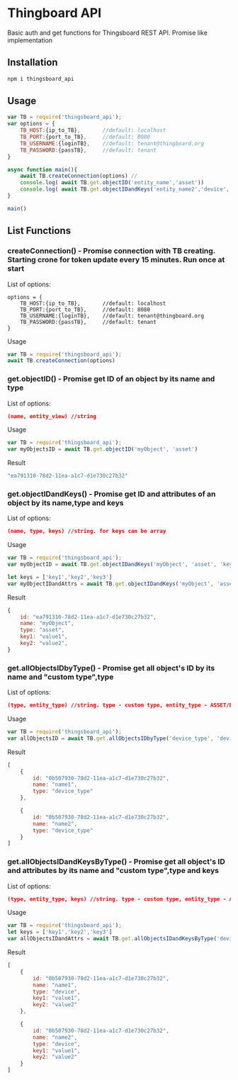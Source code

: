 # Thingboard API
Basic auth and get functions for Thingsboard REST API.
Promise like implementation



## Installation
```bash
npm i thingsboard_api
```

## Usage
```js
var TB = require('thingsboard_api');
var options = {
    TB_HOST:{ip_to_TB},       //default: localhost
    TB_PORT:{port_to_TB},     //default: 8080
    TB_USERNAME:{loginTB},    //default: tenant@thingboard.org
    TB_PASSWORD:{passTB},     //default: tenant 
}

async function main(){
    await TB.createConnection(options) //
    console.log( await TB.get.objectID('entity_name','asset'))
    console.log( await TB.get.objectIDandKeys('entity_name2','device','key1,key2'))
}

main()

```


## List Functions

### createConnection() - Promise connection with TB creating. Starting crone for token update every 15 minutes. Run once at start

List of options:
```
options = {
    TB_HOST:{ip_to_TB},       //default: localhost
    TB_PORT:{port_to_TB},     //default: 8080
    TB_USERNAME:{loginTB},    //default: tenant@thingboard.org
    TB_PASSWORD:{passTB},     //default: tenant 
}
```

Usage
```js
var TB = require('thingsboard_api');
await TB.createConnection(options)
```



### get.objectID() - Promise get ID of an object by its name and type

List of options:
```json
(name, entity_view) //string
```

Usage
```js
var TB = require('thingsboard_api');
var myObjectsID = await TB.get.objectID('myObject', 'asset')
```
Result
```js
"ea791310-78d2-11ea-a1c7-d1e730c27b32"
```

### get.objectIDandKeys() - Promise get ID and attributes of an object by its name,type and keys

List of options:
```json
(name, type, keys) //string. for keys can be array
```

Usage
```js
var TB = require('thingsboard_api');
var myObjectID = await TB.get.objectIDandKeys('myObject', 'asset', 'key1,key2,key3')

let keys = ['key1','key2','key3']
var myObjectIDandAttrs = await TB.get.objectIDandKeys('myObject', 'asset', keys)
```
Result
```js
{
    id: "ea791310-78d2-11ea-a1c7-d1e730c27b32", 
    name: "myObject", 
    type: "asset",
    key1: "value1",
    key2: "value2",
}
```




### get.allObjectsIDbyType() - Promise get all object's ID by its name and "custom type",type

List of options:
```json
(type, entity_type) //string. type - custom type, entity_type - ASSET/DEVICE/ENTITY_VIEW
```

Usage
```js
var TB = require('thingsboard_api');
var allObjectsID = await TB.get.allObjectsIDbyType('device_type', 'device')

```
Result
```js
[
    {
        id: "0b507930-78d2-11ea-a1c7-d1e730c27b32", 
        name: "name1", 
        type: "device_type"
    },

    {
        id: "0b507930-78d2-11ea-a1c7-d1e730c27b32", 
        name: "name2", 
        type: "device_type"
    }
]
```

### get.allObjectsIDandKeysByType() - Promise get all object's ID and attributes by its name and "custom type",type and keys

List of options:
```json
(type, entity_type, keys) //string. type - custom type, entity_type - ASSET/DEVICE/ENTITY_VIEW. For keys - can be array
```

Usage
```js
var TB = require('thingsboard_api');
let keys = ['key1','key2','key3']
var allObjectsIDandAttrs = await TB.get.allObjectsIDandKeysByType('device_type', 'device',keys)

```

Result
```js
[
    {
        id: "0b507930-78d2-11ea-a1c7-d1e730c27b32", 
        name: "name1", 
        type: "device",
        key1: "value1",
        key2: "value2"
    },

    {
        id: "0b507930-78d2-11ea-a1c7-d1e730c27b32", 
        name: "name2", 
        type: "device",
        key1: "value1",
        key2: "value2"
    }
]
```